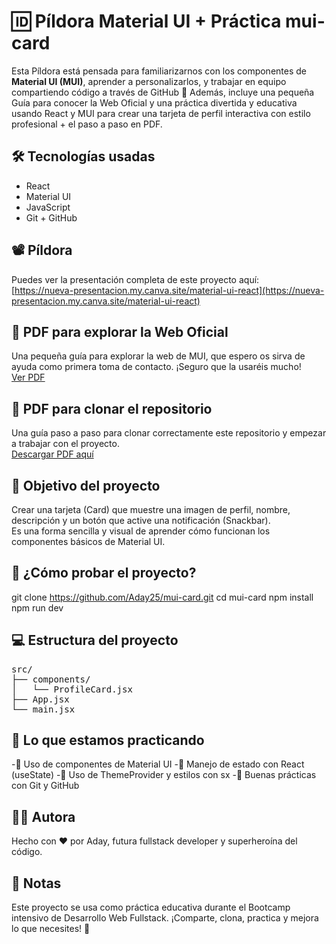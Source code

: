 # 🆔 Píldora Material UI + Práctica mui-card  
Esta Píldora está pensada para familiarizarnos con los componentes de **Material UI (MUI)**, aprender a personalizarlos, y trabajar en equipo compartiendo código a través de GitHub 🚀 Además, incluye una pequeña Guía para conocer la Web Oficial y una práctica divertida y educativa usando React y MUI para crear una tarjeta de perfil interactiva con estilo profesional + el paso a paso en PDF.

## 🛠️ Tecnologías usadas  
- React  
- Material UI  
- JavaScript  
- Git + GitHub  

## 📽️ Píldora  
Puedes ver la presentación completa de este proyecto aquí:  
[https://nueva-presentacion.my.canva.site/material-ui-react](https://nueva-presentacion.my.canva.site/material-ui-react)  

## 📝 PDF para explorar la Web Oficial  
Una pequeña guía para explorar la web de MUI, que espero os sirva de ayuda como primera toma de contacto. ¡Seguro que la usaréis mucho!  
[Ver PDF](https://github.com/Aday25/mui-card/blob/main/public/pasos-web-mui.pdf)  

## 📝 PDF para clonar el repositorio  
Una guía paso a paso para clonar correctamente este repositorio y empezar a trabajar con el proyecto.  
[Descargar PDF aquí](https://raw.githubusercontent.com/Aday25/mui-card/main/public/clonar-repositorio-git.pdf)  

## 🎯 Objetivo del proyecto  
Crear una tarjeta (Card) que muestre una imagen de perfil, nombre, descripción y un botón que active una notificación (Snackbar).  
Es una forma sencilla y visual de aprender cómo funcionan los componentes básicos de Material UI.

## 🧪 ¿Cómo probar el proyecto?


git clone https://github.com/Aday25/mui-card.git
cd mui-card
npm install
npm run dev


## 💻 Estructura del proyecto

<pre>
src/
├── components/
│   └── ProfileCard.jsx
├── App.jsx
└── main.jsx
</pre>

## 🧠 Lo que estamos practicando

-🧩 Uso de componentes de Material UI
-🔄 Manejo de estado con React (useState)
-🎨 Uso de ThemeProvider y estilos con sx
-🧪 Buenas prácticas con Git y GitHub

## 🧙‍♀️ Autora
Hecho con ❤️ por Aday, futura fullstack developer y superheroína del código.

## 📌 Notas
Este proyecto se usa como práctica educativa durante el Bootcamp intensivo de Desarrollo Web Fullstack.
¡Comparte, clona, practica y mejora lo que necesites! 💪


